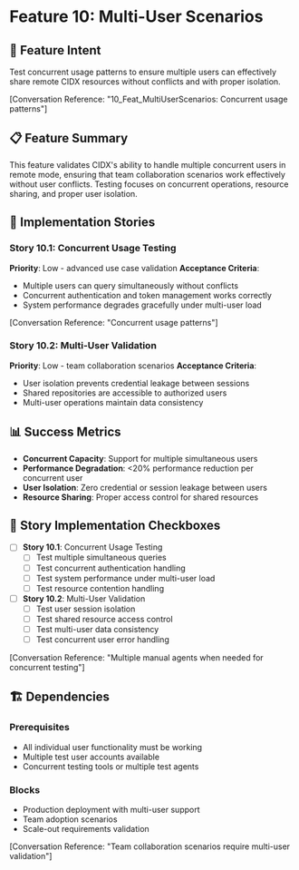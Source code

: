 # Feature 10: Multi-User Scenarios

## 🎯 **Feature Intent**

Test concurrent usage patterns to ensure multiple users can effectively share remote CIDX resources without conflicts and with proper isolation.

[Conversation Reference: "10_Feat_MultiUserScenarios: Concurrent usage patterns"]

## 📋 **Feature Summary**

This feature validates CIDX's ability to handle multiple concurrent users in remote mode, ensuring that team collaboration scenarios work effectively without user conflicts. Testing focuses on concurrent operations, resource sharing, and proper user isolation.

## 🔧 **Implementation Stories**

### Story 10.1: Concurrent Usage Testing
**Priority**: Low - advanced use case validation
**Acceptance Criteria**:
- Multiple users can query simultaneously without conflicts
- Concurrent authentication and token management works correctly
- System performance degrades gracefully under multi-user load

[Conversation Reference: "Concurrent usage patterns"]

### Story 10.2: Multi-User Validation
**Priority**: Low - team collaboration scenarios
**Acceptance Criteria**:
- User isolation prevents credential leakage between sessions
- Shared repositories are accessible to authorized users
- Multi-user operations maintain data consistency

## 📊 **Success Metrics**

- **Concurrent Capacity**: Support for multiple simultaneous users
- **Performance Degradation**: <20% performance reduction per concurrent user
- **User Isolation**: Zero credential or session leakage between users
- **Resource Sharing**: Proper access control for shared resources

## 🎯 **Story Implementation Checkboxes**

- [ ] **Story 10.1**: Concurrent Usage Testing
  - [ ] Test multiple simultaneous queries
  - [ ] Test concurrent authentication handling
  - [ ] Test system performance under multi-user load
  - [ ] Test resource contention handling

- [ ] **Story 10.2**: Multi-User Validation
  - [ ] Test user session isolation
  - [ ] Test shared resource access control
  - [ ] Test multi-user data consistency
  - [ ] Test concurrent user error handling

[Conversation Reference: "Multiple manual agents when needed for concurrent testing"]

## 🏗️ **Dependencies**

### Prerequisites
- All individual user functionality must be working
- Multiple test user accounts available
- Concurrent testing tools or multiple test agents

### Blocks
- Production deployment with multi-user support
- Team adoption scenarios
- Scale-out requirements validation

[Conversation Reference: "Team collaboration scenarios require multi-user validation"]